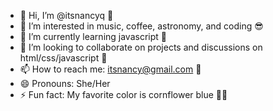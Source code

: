 - 👋 Hi, I’m @itsnancyq 🤠
- 👀 I’m interested in music, coffee, astronomy, and coding 😎
- 🌱 I’m currently learning javascript 🧠
- 💞️ I’m looking to collaborate on projects and discussions on html/css/javascript 📝
- 📫 How to reach me: itsnancy@gmail.com 💌
- 😄 Pronouns: She/Her 
- ⚡ Fun fact: My favorite color is cornflower blue 💙✨

<!---
itsnancyq/itsnancyq is a ✨ special ✨ repository because its `README.md` (this file) appears on your GitHub profile.
You can click the Preview link to take a look at your changes.
--->
